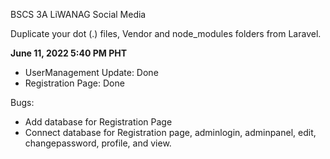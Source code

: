 BSCS 3A LiWANAG Social Media

Duplicate your dot (.) files, Vendor and node_modules folders from Laravel.


**June 11, 2022 5:40 PM PHT**<br>
- UserManagement Update: Done
- Registration Page: Done

Bugs:
- Add database for Registration Page
- Connect database for Registration page, adminlogin, adminpanel, edit, changepassword, profile, and view.
